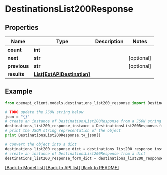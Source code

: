 # DestinationsList200Response


## Properties
Name | Type | Description | Notes
------------ | ------------- | ------------- | -------------
**count** | **int** |  | 
**next** | **str** |  | [optional] 
**previous** | **str** |  | [optional] 
**results** | [**List[ExtAPIDestination]**](ExtAPIDestination.md) |  | 

## Example

```python
from openapi_client.models.destinations_list200_response import DestinationsList200Response

# TODO update the JSON string below
json = "{}"
# create an instance of DestinationsList200Response from a JSON string
destinations_list200_response_instance = DestinationsList200Response.from_json(json)
# print the JSON string representation of the object
print DestinationsList200Response.to_json()

# convert the object into a dict
destinations_list200_response_dict = destinations_list200_response_instance.to_dict()
# create an instance of DestinationsList200Response from a dict
destinations_list200_response_form_dict = destinations_list200_response.from_dict(destinations_list200_response_dict)
```
[[Back to Model list]](../README.md#documentation-for-models) [[Back to API list]](../README.md#documentation-for-api-endpoints) [[Back to README]](../README.md)


